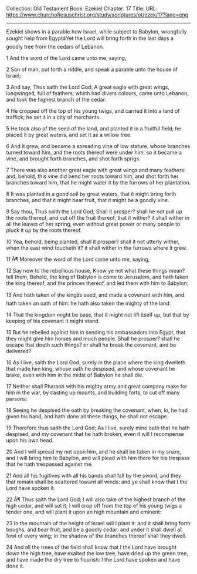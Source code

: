 Collection: Old Testament
Book: Ezekiel
Chapter: 17
Title: 
URL: https://www.churchofjesuschrist.org/study/scriptures/ot/ezek/17?lang=eng

---

Ezekiel shows in a parable how Israel, while subject to Babylon, wrongfully sought help from EgyptâYet the Lord will bring forth in the last days a goodly tree from the cedars of Lebanon.

1 And the word of the Lord came unto me, saying,

2 Son of man, put forth a riddle, and speak a parable unto the house of Israel;

3 And say, Thus saith the Lord God; A great eagle with great wings, longwinged, full of feathers, which had divers colours, came unto Lebanon, and took the highest branch of the cedar:

4 He cropped off the top of his young twigs, and carried it into a land of traffick; he set it in a city of merchants.

5 He took also of the seed of the land, and planted it in a fruitful field; he placed it by great waters, and set it as a willow tree.

6 And it grew, and became a spreading vine of low stature, whose branches turned toward him, and the roots thereof were under him: so it became a vine, and brought forth branches, and shot forth sprigs.

7 There was also another great eagle with great wings and many feathers: and, behold, this vine did bend her roots toward him, and shot forth her branches toward him, that he might water it by the furrows of her plantation.

8 It was planted in a good soil by great waters, that it might bring forth branches, and that it might bear fruit, that it might be a goodly vine.

9 Say thou, Thus saith the Lord God; Shall it prosper? shall he not pull up the roots thereof, and cut off the fruit thereof, that it wither? it shall wither in all the leaves of her spring, even without great power or many people to pluck it up by the roots thereof.

10 Yea, behold, being planted, shall it prosper? shall it not utterly wither, when the east wind toucheth it? it shall wither in the furrows where it grew.

11 Â¶ Moreover the word of the Lord came unto me, saying,

12 Say now to the rebellious house, Know ye not what these things mean? tell them, Behold, the king of Babylon is come to Jerusalem, and hath taken the king thereof, and the princes thereof, and led them with him to Babylon;

13 And hath taken of the kingâs seed, and made a covenant with him, and hath taken an oath of him: he hath also taken the mighty of the land:

14 That the kingdom might be base, that it might not lift itself up, but that by keeping of his covenant it might stand.

15 But he rebelled against him in sending his ambassadors into Egypt, that they might give him horses and much people. Shall he prosper? shall he escape that doeth such things? or shall he break the covenant, and be delivered?

16 As I live, saith the Lord God, surely in the place where the king dwelleth that made him king, whose oath he despised, and whose covenant he brake, even with him in the midst of Babylon he shall die.

17 Neither shall Pharaoh with his mighty army and great company make for him in the war, by casting up mounts, and building forts, to cut off many persons:

18 Seeing he despised the oath by breaking the covenant, when, lo, he had given his hand, and hath done all these things, he shall not escape.

19 Therefore thus saith the Lord God; As I live, surely mine oath that he hath despised, and my covenant that he hath broken, even it will I recompense upon his own head.

20 And I will spread my net upon him, and he shall be taken in my snare, and I will bring him to Babylon, and will plead with him there for his trespass that he hath trespassed against me.

21 And all his fugitives with all his bands shall fall by the sword, and they that remain shall be scattered toward all winds: and ye shall know that I the Lord have spoken it.

22 Â¶ Thus saith the Lord God; I will also take of the highest branch of the high cedar, and will set it; I will crop off from the top of his young twigs a tender one, and will plant it upon an high mountain and eminent:

23 In the mountain of the height of Israel will I plant it: and it shall bring forth boughs, and bear fruit, and be a goodly cedar: and under it shall dwell all fowl of every wing; in the shadow of the branches thereof shall they dwell.

24 And all the trees of the field shall know that I the Lord have brought down the high tree, have exalted the low tree, have dried up the green tree, and have made the dry tree to flourish: I the Lord have spoken and have done it.
